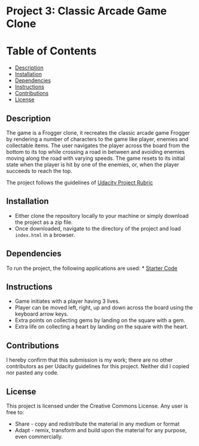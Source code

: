 # Project 3: Classic Arcade Game Clone

# Table of Contents

-   [Description](#description)
-   [Installation](#installation)
-   [Dependencies](#dependencies)
-   [Instructions](#instructions)
-   [Contributions](#contributions)
-   [License](#license)

## Description

The game is a Frogger clone, it recreates the classic arcade game Frogger by rendering a number of characters to the game like player, enemies and collectable items. The user navigates the player across the board from the bottom to its top while crossing a road in between and avoiding enemies moving along the road with varying speeds. The game resets to its initial state when the player is hit by one of the enemies, or, when the player succeeds to reach the top.

The project follows the guidelines of [Udacity Project Rubric](https://review.udacity.com/#!/rubrics/15/view)

## Installation

-   Either clone the repository locally to your machine or simply download the project as a zip file.
-   Once downloaded, navigate to the directory of the project and load `index.html` in a browser.

## Dependencies

To run the project, the following applications are used: \* [Starter Code](https://github.com/udacity/frontend-nanodegree-arcade-game)

## Instructions

-   Game initiates with a player having 3 lives.
-   Player can be moved left, right, up and down across the board using the keyboard arrow keys.
-   Extra points on collecting gems by landing on the square with a gem.
-   Extra life on collecting a heart by landing on the square with the heart.

## Contributions

I hereby confirm that this submission is my work; there are no other contributors as per Udacity guidelines for this project. Neither did I copied nor pasted any code.

## License

This project is licensed under the Creative Commons License. Any user is free to:

-   Share - copy and redistribute the material in any medium or format
-   Adapt - remix, transform and build upon the material for any purpose, even commercially.
